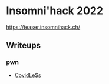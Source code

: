 # Insomni'hack 2022

https://teaser.insomnihack.ch/

## Writeups

### pwn

 - [CovidLe$s](./pwn/covidless)
